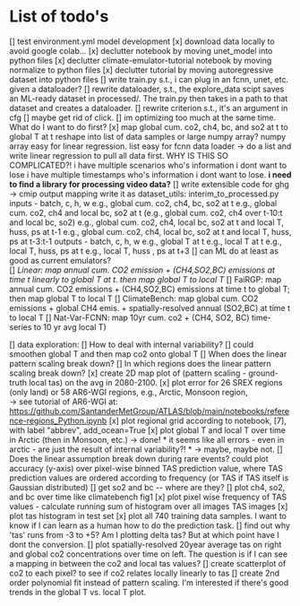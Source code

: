 # List of todo's

[] test environment.yml
model development
    [x] download data locally to avoid google colab...
    [x] declutter notebook by moving unet_model into python files
    [x] declutter climate-emulator-tutorial notebook by moving normalize to python files
    [x] declutter tutorial by moving autoregressive dataset into python files
    [] write train.py s.t., i can plug in an fcnn, unet, etc. given a dataloader?
        [] rewrite dataloader, s.t., the explore_data scipt saves an ML-ready dataset in processed/. The train.py then takes in a path to that dataset and creates a dataloader.
        [] rewrite criterion s.t., it's an argument in cfg
        [] maybe get rid of click.
    [] im optimizing too much at the same time. What do I want to do first?
        [x] map global cum. co2, ch4, bc, and so2 at t to global T at t
            reshape into list of data samples or large numpy array?
                numpy array easy for linear regression.
                list easy for fcnn data loader
                -> do a list and write linear regression to pull all data first.
                WHY IS THIS SO COMPLICATED?!
                    i have multiple scenarios who's information i dont want to lose
                    i have multiple timestamps who's information i dont want to lose.
                    **i need to find a library for processing video data?**
    [] write extensible code for ghg -> cmip output mapping
        write it as dataset_utils: interim_to_processed.py
        inputs - batch, c, h, w
            e.g., global cum. co2, ch4, bc, so2 at t
            e.g., global cum. co2, ch4 and local bc, so2 at t
            (e.g., global cum. co2, ch4 over t-10:t and local bc, so2)
            e.g., global cum. co2, ch4, local bc, so2 at t and 
                local T, huss, ps at t-1
            e.g., global cum. co2, ch4, local bc, so2 at t and
                local T, huss, ps at t-3:t-1
        outputs - batch, c, h, w
            e.g., global T at t
            e.g., local T at t
            e.g., local T, huss, ps at t
            e.g., local T, huss , ps at t+3
    [] can ML do at least as good as current emulators?    
        [] *Linear: map annual cum. CO2 emission + (CH4,SO2,BC) emissions at time t linearly to global T at t. then map global T to local T*
        [] FaiRGP: map annual cum. CO2 emissions + (CH4,SO2,BC) emissions at time t to global T; then map global T to local T
    [] ClimateBench: map global cum. CO2 emissions + global CH4 emis. + spatially-resolved annual (SO2,BC) at time t to local T
    [] Nat-Var-FCNN: map 10yr cum. co2 + (CH4, SO2, BC) time-series to 10 yr avg local T) 

[] data exploration:
    [] How to deal with internal variability?
        [] could smoothen global T and then map co2 onto global T
    [] When does the linear pattern scaling break down?
        [] In which regions does the linear pattern scaling break down?
            [x] create 2D map plot of (pattern scaling - ground-truth local tas) on the avg in 2080-2100.
	        [x] plot error for 26 SREX regions (only land) or 58 AR6-WGI regions, e.g., Arctic, Monsoon region,  
                -> see tutorial of AR6-WGI at: https://github.com/SantanderMetGroup/ATLAS/blob/main/notebooks/reference-regions_Python.ipynb
            [x] plot regional grid according to notebook, [7], with label "abbrev", add_ocean=True
            [x] plot global T and local T over time in Arctic (then in Monsoon, etc.) -> done!
            * it seems like all errors - even in arctic - are just the result of internal variability?! * -> maybe, maybe not.
        [] Does the linear assumption break down during rare events?
        could plot accuracy (y-axis) over pixel-wise binned TAS prediction value, where TAS prediction values are ordered according to frequency (or TAS if TAS itself is Gaussian distributed)
    [] get so2 and bc -- where are they?
	[] plot ch4, so2, and bc over time like climatebench fig1 
    [x] plot pixel wise frequency of TAS values
        - calculate running sum of histogram over all images TAS images
    [x] plot tas histogram in test set
    [x] plot all 740 training data samples. I want to know if I can learn as a human how to do the prediction task. 
        [] find out why 'tas' runs from -3 to +5? Am I plotting delta tas? But at which point have I dont the conversion.
        [] plot spatially-resolved 20year average tas on right and global co2 concentrations over time on left. The question is if I can see a mapping in between the co2 and local tas values?
    [] create scatterplot of co2 to each pixel? to see if co2 relates locally linearly to tas
    [] create 2nd order polynomial fit instead of pattern scaling. I'm interested if there's good trends in the global T vs. local T plot.

